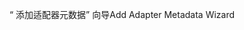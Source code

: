 <span data-ttu-id="0680e-101">“ 添加适配器元数据” 向导</span><span class="sxs-lookup"><span data-stu-id="0680e-101">Add Adapter Metadata Wizard</span></span>